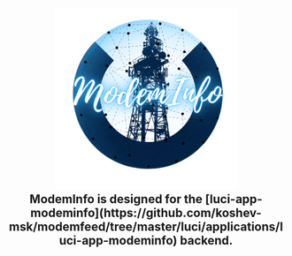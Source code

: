 <h2 align="center">
 <img src="https://github.com/Kodo-kakaku/ModemInfo/blob/main/image/logo.png" height="330" width="330">
  <br>
    ModemInfo is designed for the [luci-app-modeminfo](https://github.com/koshev-msk/modemfeed/tree/master/luci/applications/luci-app-modeminfo) backend.
 <br>
</h2>
